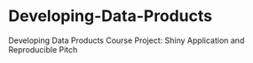 Developing-Data-Products
========================

Developing Data Products Course Project: Shiny Application and Reproducible Pitch
